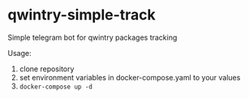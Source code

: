 # qwintry-simple-track
Simple telegram bot for qwintry packages tracking

Usage:
1. clone repository
2. set environment variables in docker-compose.yaml to your values
3. `docker-compose up -d`
